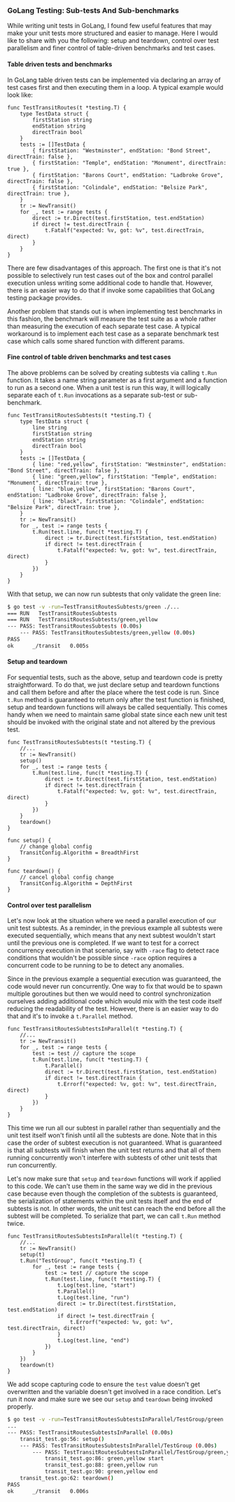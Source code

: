 ### GoLang Testing: Sub-tests And Sub-benchmarks

While writing unit tests in GoLang, I found few useful features that may make your unit tests more structured and easier to manage. Here I would like to share with you the following: setup and teardown, control over test parallelism and finer control of table-driven benchmarks and test cases.

#### Table driven tests and benchmarks

In GoLang table driven tests can be implemented via declaring an array of test cases first and then executing them in a loop. A typical example would look like:

```golang
func TestTransitRoutes(t *testing.T) {
	type TestData struct {
		firstStation string
		endStation string
		directTrain bool
	}
	tests := []TestData {
		{ firstStation: "Westminster", endStation: "Bond Street", directTrain: false },
		{ firstStation: "Temple", endStation: "Monument", directTrain: true },
		{ firstStation: "Barons Court", endStation: "Ladbroke Grove", directTrain: false },
		{ firstStation: "Colindale", endStation: "Belsize Park", directTrain: true },
	}
	tr := NewTransit()
	for _, test := range tests {
		direct := tr.Direct(test.firstStation, test.endStation)
		if direct != test.directTrain {
			t.Fatalf("expected: %v, got: %v", test.directTrain, direct)
		}
	}
}
```

There are few disadvantages of this approach. The first one is that it's not possible to selectively run test cases out of the box and control parallel execution unless writing some additional code to handle that. However, there is an easier way to do that if invoke some capabilities that GoLang testing package provides.

Another problem that stands out is when implementing test benchmarks in this fashion, the benchmark will measure the test suite as a whole rather than measuring the execution of each separate test case. A typical workaround is to implement each test case as a separate benchmark test case which calls some shared function with different params.

#### Fine control of table driven benchmarks and test cases

The above problems can be solved by creating subtests via calling `t.Run` function. It takes a name string parameter as a first argument and a function to run as a second one. When a unit test is run this way, it will logically separate each of `t.Run` invocations as a separate sub-test or sub-benchmark.

```golang
func TestTransitRoutesSubtests(t *testing.T) {
	type TestData struct {
		line string
		firstStation string
		endStation string
		directTrain bool
	}
	tests := []TestData {
		{ line: "red,yellow", firstStation: "Westminster", endStation: "Bond Street", directTrain: false },
		{ line: "green,yellow", firstStation: "Temple", endStation: "Monument", directTrain: true },
		{ line: "blue,yellow", firstStation: "Barons Court", endStation: "Ladbroke Grove", directTrain: false },
		{ line: "black", firstStation: "Colindale", endStation: "Belsize Park", directTrain: true },
	}
	tr := NewTransit()
	for _, test := range tests {
		t.Run(test.line, func(t *testing.T) {
			direct := tr.Direct(test.firstStation, test.endStation)
			if direct != test.directTrain {
				t.Fatalf("expected: %v, got: %v", test.directTrain, direct)
			}
		})
	}
}
```
With that setup, we can now run subtests that only validate the green line:

```bash
$ go test -v -run=TestTransitRoutesSubtests/green ./...
=== RUN   TestTransitRoutesSubtests
=== RUN   TestTransitRoutesSubtests/green,yellow
--- PASS: TestTransitRoutesSubtests (0.00s)
    --- PASS: TestTransitRoutesSubtests/green,yellow (0.00s)
PASS
ok  	_/transit	0.005s
```

#### Setup and teardown

For sequential tests, such as the above, setup and teardown code is pretty straightforward. To do that, we just declare setup and teardown functions and call them before and after the place where the test code is run. Since `t.Run` method is guaranteed to return only after the test function is finished, setup and teardown functions will always be called sequentially. This comes handy when we need to maintain same global state since each new unit test should be invoked with the original state and not altered by the previous test.

```golang
func TestTransitRoutesSubtests(t *testing.T) {
    //...
	tr := NewTransit()
	setup()
	for _, test := range tests {
		t.Run(test.line, func(t *testing.T) {
			direct := tr.Direct(test.firstStation, test.endStation)
			if direct != test.directTrain {
				t.Fatalf("expected: %v, got: %v", test.directTrain, direct)
			}
		})
	}
	teardown()
}

func setup() {
	// change global config
	TransitConfig.Algorithm = BreadthFirst
}

func teardown() {
	// cancel global config change
	TransitConfig.Algorithm = DepthFirst
}
```


#### Control over test parallelism

Let's now look at the situation where we need a parallel execution of our unit test subtests. As a reminder, in the previous example all subtests were executed sequentially, which means that any next subtest wouldn't start until the previous one is completed. If we want to test for a correct concurrency execution in that scenario, say with `-race` flag to detect race conditions that wouldn't be possible since `-race` option requires a concurrent code to be running to be to detect any anomalies.

Since in the previous example a sequential execution was guaranteed, the code would never run concurrently. One way to fix that would be to spawn multiple goroutines but then we would need to control synchronization ourselves adding additional code which would mix with the test code itself reducing the readability of the test. However, there is an easier way to do that and it's to invoke a `t.Parallel` method.

```golang
func TestTransitRoutesSubtestsInParallel(t *testing.T) {
	//...
	tr := NewTransit()
	for _, test := range tests {
		test := test // capture the scope
		t.Run(test.line, func(t *testing.T) {
			t.Parallel()
			direct := tr.Direct(test.firstStation, test.endStation)
			if direct != test.directTrain {
				t.Errorf("expected: %v, got: %v", test.directTrain, direct)
			}
		})
	}
}
```

This time we run all our subtest in parallel rather than sequentially and the unit test itself won't finish until all the subtests are done. Note that in this case the order of subtest execution is not guaranteed. What is guaranteed is that all subtests will finish when the unit test returns and that all of them running concurrently won't interfere with subtests of other unit tests that run concurrently.

Let's now make sure that `setup` and `teardown` functions will work if applied to this code. We can't use them in the same way we did in the previous case because even though the completion of the subtests is guaranteed, the serialization of statements within the unit tests itself and the end of subtests is not. In other words, the unit test can reach the end before all the subtest will be completed. To serialize that part, we can call `t.Run` method twice.

```golang
func TestTransitRoutesSubtestsInParallel(t *testing.T) {
	//...
	tr := NewTransit()
	setup(t)
	t.Run("TestGroup", func(t *testing.T) {
		for _, test := range tests {
			test := test // capture the scope
			t.Run(test.line, func(t *testing.T) {
				t.Log(test.line, "start")
				t.Parallel()
				t.Log(test.line, "run")
				direct := tr.Direct(test.firstStation, test.endStation)
				if direct != test.directTrain {
					t.Errorf("expected: %v, got: %v", test.directTrain, direct)
				}
				t.Log(test.line, "end")
			})
		}
	})
	teardown(t)
}
```
We add scope capturing code to ensure the `test` value doesn't get overwritten and the variable doesn't get involved in a race condition. Let's run it now and make sure we see our `setup` and `teardown` being invoked properly. 

```bash
$ go test -v -run=TestTransitRoutesSubtestsInParallel/TestGroup/green ./...
...
--- PASS: TestTransitRoutesSubtestsInParallel (0.00s)
    transit_test.go:56: setup()
    --- PASS: TestTransitRoutesSubtestsInParallel/TestGroup (0.00s)
        --- PASS: TestTransitRoutesSubtestsInParallel/TestGroup/green,yellow (0.00s)
            transit_test.go:86: green,yellow start
            transit_test.go:88: green,yellow run
            transit_test.go:90: green,yellow end
    transit_test.go:62: teardown()
PASS
ok  	_/transit	0.006s
```
